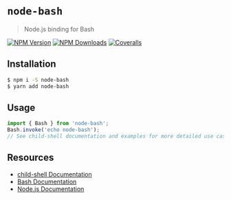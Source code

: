 # `node-bash`

> Node.js binding for Bash

[![NPM Version](https://img.shields.io/npm/v/node-powershell.svg?style=flat-square)](https://www.npmjs.com/package/node-powershell) [![NPM Downloads](https://img.shields.io/npm/dt/node-powershell.svg?style=flat-square)](https://npm-stat.com/charts.html?package=node-powershell) [![Coveralls](https://img.shields.io/coveralls/rannn505/node-powershell.svg?style=flat-square)](https://coveralls.io/github/rannn505/node-powershell)

## Installation

```bash
$ npm i -S node-bash
$ yarn add node-bash
```

## Usage

```javascript
import { Bash } from 'node-bash';
Bash.invoke('echo node-bash');
// See child-shell documentation and examples for more detailed use cases ...
```

## Resources

- [child-shell Documentation](https:/<>)
- [Bash Documentation](https://www.gnu.org/software/bash/)
- [Node.js Documentation](https://nodejs.org/en/docs/)
